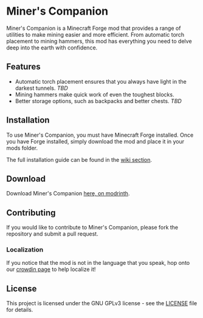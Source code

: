 # Miner's Companion

Miner's Companion is a Minecraft Forge mod that provides a range of utilities to make mining easier and more efficient. From automatic torch placement to mining hammers, this mod has everything you need to delve deep into the earth with confidence.

## Features

- Automatic torch placement ensures that you always have light in the darkest tunnels. *TBD*
- Mining hammers make quick work of even the toughest blocks.
- Better storage options, such as backpacks and better chests. *TBD*

## Installation

To use Miner's Companion, you must have Minecraft Forge installed. Once you have Forge installed, simply download the mod and place it in your mods folder.

The full installation guide can be found in the [wiki section](https://github.com/km127pl/minerscompanion/wiki).

## Download

Download Miner's Companion [here, on modrinth](https://modrinth.com/mod/minerscompanion).

## Contributing

If you would like to contribute to Miner's Companion, please fork the repository and submit a pull request.

### Localization

If you notice that the mod is not in the language that you speak, hop onto our [crowdin page](https://crowdin.com/project/miners-companion) to help localize it!

## License  

This project is licensed under the GNU GPLv3 license - see the [LICENSE](LICENSE) file for details.
